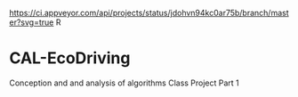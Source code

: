 https://ci.appveyor.com/api/projects/status/jdohvn94kc0ar75b/branch/master?svg=true
R
# CAL-EcoDriving
Conception and and analysis of algorithms Class Project Part 1

